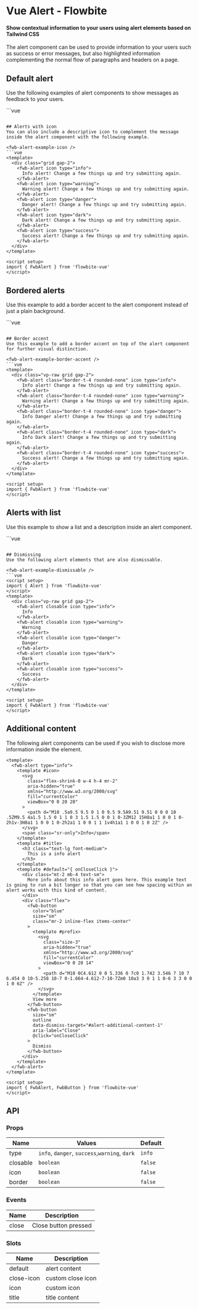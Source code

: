 <script setup>
import FwbAlertExampleBorder from './alert/examples/FwbAlertExampleBorder.vue'
import FwbAlertExampleBorderAccent from './alert/examples/FwbAlertExampleBorderAccent.vue'
import FwbAlertExampleCustomContent from './alert/examples/FwbAlertExampleCustomContent.vue'
import FwbAlertExampleDismissable from './alert/examples/FwbAlertExampleDismissable.vue'
import FwbAlertExampleIcon from './alert/examples/FwbAlertExampleIcon.vue'
import FwbAlertExampleList from './alert/examples/FwbAlertExampleList.vue'
import FwbAlertExampleType from './alert/examples/FwbAlertExampleType.vue'
</script>

# Vue Alert - Flowbite

#### Show contextual information to your users using alert elements based on Tailwind CSS
The alert component can be used to provide information to your users such as success or error messages, but also highlighted information complementing the normal flow of paragraphs and headers on a page.

## Default alert
Use the following examples of alert components to show messages as feedback to your users.

<fwb-alert-example-type />
```vue
<template>
  <div class="grid gap-2">
    <fwb-alert type="info">
      Info alert! Change a few things up and try submitting again.
    </fwb-alert>
    <fwb-alert type="warning">
      Warning alert! Change a few things up and try submitting again.
    </fwb-alert>
    <fwb-alert type="danger">
      Danger alert! Change a few things up and try submitting again.
    </fwb-alert>
    <fwb-alert type="dark">
      Dark alert! Change a few things up and try submitting again.
    </fwb-alert>
    <fwb-alert type="success">
      Success alert! Change a few things up and try submitting again.
    </fwb-alert>
  </div>
</template>

<script setup>
import { FwbAlert } from 'flowbite-vue'
</script>
```

## Alerts with icon
You can also include a descriptive icon to complement the message inside the alert component with the following example.

<fwb-alert-example-icon />
```vue
<template>
  <div class="grid gap-2">
    <fwb-alert icon type="info">
      Info alert! Change a few things up and try submitting again.
    </fwb-alert>
    <fwb-alert icon type="warning">
      Warning alert! Change a few things up and try submitting again.
    </fwb-alert>
    <fwb-alert icon type="danger">
      Danger alert! Change a few things up and try submitting again.
    </fwb-alert>
    <fwb-alert icon type="dark">
      Dark alert! Change a few things up and try submitting again.
    </fwb-alert>
    <fwb-alert icon type="success">
      Success alert! Change a few things up and try submitting again.
    </fwb-alert>
  </div>
</template>

<script setup>
import { FwbAlert } from 'flowbite-vue'
</script>
```

## Bordered alerts
Use this example to add a border accent to the alert component instead of just a plain background.

<fwb-alert-example-border />
```vue
<template>
  <div class="grid gap-2">
    <fwb-alert border type="info">
      Info alert! Change a few things up and try submitting again.
    </fwb-alert>
    <fwb-alert border type="warning">
      Warning alert! Change a few things up and try submitting again.
    </fwb-alert>
    <fwb-alert border type="danger">
      Danger alert! Change a few things up and try submitting again.
    </fwb-alert>
    <fwb-alert border type="dark">
      Dark alert! Change a few things up and try submitting again.
    </fwb-alert>
    <fwb-alert border type="success">
      Success alert! Change a few things up and try submitting again.
    </fwb-alert>
  </div>
</template>

<script setup>
import { FwbAlert } from 'flowbite-vue'
</script>
```

## Border accent
Use this example to add a border accent on top of the alert component for further visual distinction.

<fwb-alert-example-border-accent />
```vue
<template>
  <div class="vp-raw grid gap-2">
    <fwb-alert class="border-t-4 rounded-none" icon type="info">
      Info alert! Change a few things up and try submitting again.
    </fwb-alert>
    <fwb-alert class="border-t-4 rounded-none" icon type="warning">
      Warning alert! Change a few things up and try submitting again.
    </fwb-alert>
    <fwb-alert class="border-t-4 rounded-none" icon type="danger">
      Info Danger alert! Change a few things up and try submitting again.
    </fwb-alert>
    <fwb-alert class="border-t-4 rounded-none" icon type="dark">
      Info Dark alert! Change a few things up and try submitting again.
    </fwb-alert>
    <fwb-alert class="border-t-4 rounded-none" icon type="success">
      Success alert! Change a few things up and try submitting again.
    </fwb-alert>
  </div>
</template>

<script setup>
import { FwbAlert } from 'flowbite-vue'
</script>
```

## Alerts with list
Use this example to show a list and a description inside an alert component.

<fwb-alert-example-list />
```vue
<template>
  <div class="vp-raw grid gap-2">
    <fwb-alert type="info">
      <span class="font-medium">Ensure that these requirements are met:</span>
      <ul class="mt-1.5 ml-4 list-disc list-inside">
        <li>At least 10 characters (and up to 100 characters)</li>
        <li>At least one lowercase character</li>
        <li>Inclusion of at least one special character, e.g., ! @ # ?</li>
      </ul>
    </fwb-alert>
    <fwb-alert type="danger">
      <span class="font-medium">Ensure that these requirements are met:</span>
      <ul class="mt-1.5 ml-4 list-disc list-inside">
        <li>At least 10 characters (and up to 100 characters)</li>
        <li>At least one lowercase character</li>
        <li>Inclusion of at least one special character, e.g., ! @ # ?</li>
      </ul>
    </fwb-alert>
  </div>
</template>

<script setup>
import { FwbAlert } from 'flowbite-vue'
</script>
```

## Dismissing
Use the following alert elements that are also dismissable.

<fwb-alert-example-dismissable />
```vue
<script setup>
import { Alert } from 'flowbite-vue'
</script>
<template>
  <div class="vp-raw grid gap-2">
    <fwb-alert closable icon type="info">
      Info
    </fwb-alert>
    <fwb-alert closable icon type="warning">
      Warning
    </fwb-alert>
    <fwb-alert closable icon type="danger">
      Danger
    </fwb-alert>
    <fwb-alert closable icon type="dark">
      Dark
    </fwb-alert>
    <fwb-alert closable icon type="success">
      Success
    </fwb-alert>
  </div>
</template>

<script setup>
import { FwbAlert } from 'flowbite-vue'
</script>
```

## Additional content
The following alert components can be used if you wish to disclose more information inside the element.

<fwb-alert-example-custom-content />

```vue
<template>
  <fwb-alert type="info">
    <template #icon>
      <svg
        class="flex-shrink-0 w-4 h-4 mr-2"
        aria-hidden="true"
        xmlns="http://www.w3.org/2000/svg"
        fill="currentColor"
        viewBox="0 0 20 20"
      >
        <path d="M10 .5a9.5 9.5 0 1 0 9.5 9.5A9.51 9.51 0 0 0 10 .5ZM9.5 4a1.5 1.5 0 1 1 0 3 1.5 1.5 0 0 1 0-3ZM12 15H8a1 1 0 0 1 0-2h1v-3H8a1 1 0 0 1 0-2h2a1 1 0 0 1 1 1v4h1a1 1 0 0 1 0 2Z" />
      </svg>
      <span class="sr-only">Info</span>
    </template>
    <template #title>
      <h3 class="text-lg font-medium">
        This is a info alert
      </h3>
    </template>
    <template #default="{ onCloseClick }">
      <div class="mt-2 mb-4 text-sm">
        More info about this info alert goes here. This example text is going to run a bit longer so that you can see how spacing within an alert works with this kind of content.
      </div>
      <div class="flex">
        <fwb-button
          color="blue"
          size="sm"
          class="mr-2 inline-flex items-center"
        >
          <template #prefix>
            <svg
              class="size-3"
              aria-hidden="true"
              xmlns="http://www.w3.org/2000/svg"
              fill="currentColor"
              viewBox="0 0 20 14"
            >
              <path d="M10 0C4.612 0 0 5.336 0 7c0 1.742 3.546 7 10 7 6.454 0 10-5.258 10-7 0-1.664-4.612-7-10-7Zm0 10a3 3 0 1 1 0-6 3 3 0 0 1 0 6Z" />
            </svg>
          </template>
          View more
        </fwb-button>
        <fwb-button
          size="sm"
          outline
          data-dismiss-target="#alert-additional-content-1"
          aria-label="Close"
          @click="onCloseClick"
        >
          Dismiss
        </fwb-button>
      </div>
    </template>
  </fwb-alert>
</template>

<script setup>
import { FwbAlert, FwbButton } from 'flowbite-vue'
</script>
```

## API

### Props
| Name     | Values                                        | Default |
|----------|-----------------------------------------------|---------|
| type     | `info`, `danger`, `success`,`warning`, `dark` | `info`  |
| closable | `boolean`                                     | `false` |
| icon     | `boolean`                                     | `false` |
| border   | `boolean`                                     | `false` |

### Events
| Name  | Description          |
|-------|----------------------|
| close | Close button pressed |

### Slots
| Name       | Description       |
|------------|-------------------|
| default    | alert content     |
| close-icon | custom close icon |
| icon       | custom icon       |
| title      | title content     |
